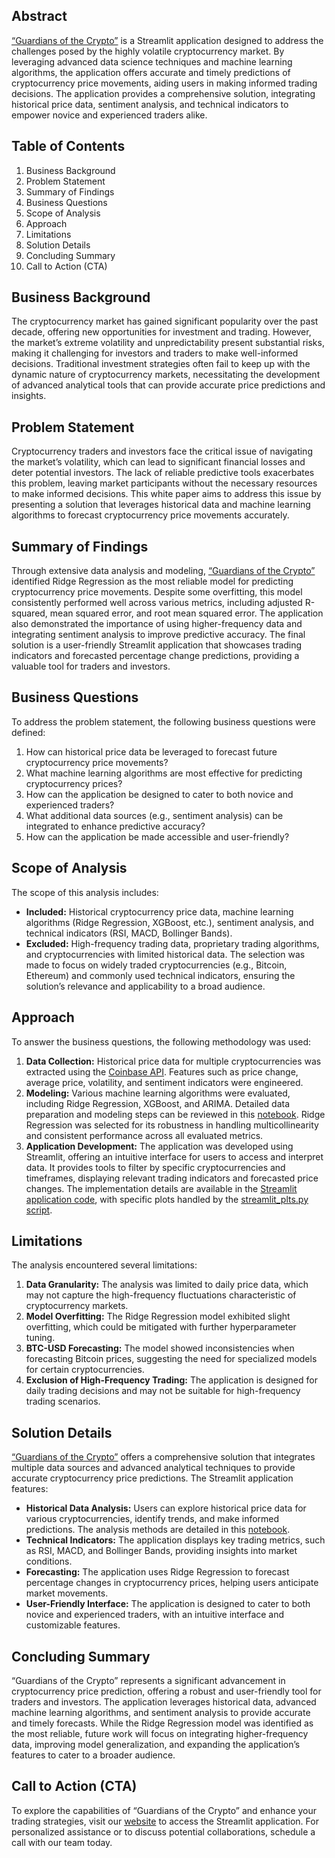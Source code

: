 ## Abstract
[“Guardians of the Crypto”](https://guardiasnsofcrypto.streamlit.app/) is a Streamlit application designed to address the challenges posed by the highly volatile cryptocurrency market. By leveraging advanced data science techniques and machine learning algorithms, the application offers accurate and timely predictions of cryptocurrency price movements, aiding users in making informed trading decisions. The application provides a comprehensive solution, integrating historical price data, sentiment analysis, and technical indicators to empower novice and experienced traders alike.
## Table of Contents
1. Business Background
2. Problem Statement
3. Summary of Findings
4. Business Questions
5. Scope of Analysis
6. Approach
7. Limitations
8. Solution Details
9. Concluding Summary
10. Call to Action (CTA)
## Business Background
The cryptocurrency market has gained significant popularity over the past decade, offering new opportunities for investment and trading. However, the market’s extreme volatility and unpredictability present substantial risks, making it challenging for investors and traders to make well-informed decisions. Traditional investment strategies often fail to keep up with the dynamic nature of cryptocurrency markets, necessitating the development of advanced analytical tools that can provide accurate price predictions and insights.
## Problem Statement
Cryptocurrency traders and investors face the critical issue of navigating the market’s volatility, which can lead to significant financial losses and deter potential investors. The lack of reliable predictive tools exacerbates this problem, leaving market participants without the necessary resources to make informed decisions. This white paper aims to address this issue by presenting a solution that leverages historical data and machine learning algorithms to forecast cryptocurrency price movements accurately.
## Summary of Findings
Through extensive data analysis and modeling, [“Guardians of the Crypto”](https://guardiasnsofcrypto.streamlit.app/) identified Ridge Regression as the most reliable model for predicting cryptocurrency price movements. Despite some overfitting, this model consistently performed well across various metrics, including adjusted R-squared, mean squared error, and root mean squared error. The application also demonstrated the importance of using higher-frequency data and integrating sentiment analysis to improve predictive accuracy. The final solution is a user-friendly Streamlit application that showcases trading indicators and forecasted percentage change predictions, providing a valuable tool for traders and investors.
## Business Questions
To address the problem statement, the following business questions were defined:
1. How can historical price data be leveraged to forecast future cryptocurrency price movements?
2. What machine learning algorithms are most effective for predicting cryptocurrency prices?
3. How can the application be designed to cater to both novice and experienced traders?
4. What additional data sources (e.g., sentiment analysis) can be integrated to enhance predictive accuracy?
5. How can the application be made accessible and user-friendly?
## Scope of Analysis
The scope of this analysis includes:
- **Included:** Historical cryptocurrency price data, machine learning algorithms (Ridge Regression, XGBoost, etc.), sentiment analysis, and technical indicators (RSI, MACD, Bollinger Bands).
- **Excluded:** High-frequency trading data, proprietary trading algorithms, and cryptocurrencies with limited historical data.
The selection was made to focus on widely traded cryptocurrencies (e.g., Bitcoin, Ethereum) and commonly used technical indicators, ensuring the solution’s relevance and applicability to a broad audience.
## Approach
To answer the business questions, the following methodology was used:
1. **Data Collection:** Historical price data for multiple cryptocurrencies was extracted using the [Coinbase API](https://github.com/Ashahbazi90/Capstone_Project/blob/main/historic_api_pulls/extract_coinbase.py). Features such as price change, average price, volatility, and sentiment indicators were engineered.
2. **Modeling:** Various machine learning algorithms were evaluated, including Ridge Regression, XGBoost, and ARIMA. Detailed data preparation and modeling steps can be reviewed in this [notebook](https://github.com/Ashahbazi90/Capstone_Project/blob/main/main_ds_notebooks/data_preparation_and_modeling.ipynb). Ridge Regression was selected for its robustness in handling multicollinearity and consistent performance across all evaluated metrics.
3. **Application Development:** The application was developed using Streamlit, offering an intuitive interface for users to access and interpret data. It provides tools to filter by specific cryptocurrencies and timeframes, displaying relevant trading indicators and forecasted price changes. The implementation details are available in the [Streamlit application code](https://github.com/Ashahbazi90/Capstone_Project/blob/main/app.py), with specific plots handled by the [streamlit_plts.py script](https://github.com/Ashahbazi90/Capstone_Project/blob/main/app_plots/streamlit_plts.py).
## Limitations
The analysis encountered several limitations:
1. **Data Granularity:** The analysis was limited to daily price data, which may not capture the high-frequency fluctuations characteristic of cryptocurrency markets.
2. **Model Overfitting:** The Ridge Regression model exhibited slight overfitting, which could be mitigated with further hyperparameter tuning.
3. **BTC-USD Forecasting:** The model showed inconsistencies when forecasting Bitcoin prices, suggesting the need for specialized models for certain cryptocurrencies.
4. **Exclusion of High-Frequency Trading:** The application is designed for daily trading decisions and may not be suitable for high-frequency trading scenarios.
## Solution Details
[“Guardians of the Crypto”](https://guardiasnsofcrypto.streamlit.app/) offers a comprehensive solution that integrates multiple data sources and advanced analytical techniques to provide accurate cryptocurrency price predictions. The Streamlit application features:
- **Historical Data Analysis:** Users can explore historical price data for various cryptocurrencies, identify trends, and make informed predictions. The analysis methods are detailed in this [notebook](https://github.com/Ashahbazi90/Capstone_Project/blob/main/main_ds_notebooks/project_analysis.ipynb).
- **Technical Indicators:** The application displays key trading metrics, such as RSI, MACD, and Bollinger Bands, providing insights into market conditions.
- **Forecasting:** The application uses Ridge Regression to forecast percentage changes in cryptocurrency prices, helping users anticipate market movements.
- **User-Friendly Interface:** The application is designed to cater to both novice and experienced traders, with an intuitive interface and customizable features.
## Concluding Summary
“Guardians of the Crypto” represents a significant advancement in cryptocurrency price prediction, offering a robust and user-friendly tool for traders and investors. The application leverages historical data, advanced machine learning algorithms, and sentiment analysis to provide accurate and timely forecasts. While the Ridge Regression model was identified as the most reliable, future work will focus on integrating higher-frequency data, improving model generalization, and expanding the application’s features to cater to a broader audience.
## Call to Action (CTA)
To explore the capabilities of “Guardians of the Crypto” and enhance your trading strategies, visit our [website](https://guardiasnsofcrypto.streamlit.app/) to access the Streamlit application. For personalized assistance or to discuss potential collaborations, schedule a call with our team today.
